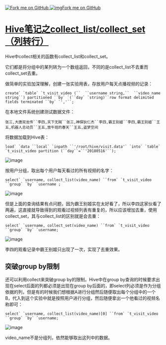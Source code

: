 [![Fork me on GitHub](../tuxiang/68747470733a2f2f73332e616d617a6f6e6177732e636f6d2f6769746875622f726962626f6e732f666f726b6d655f72696768745f6461726b626c75655f3132313632312e706e67)
![img]()Fork me on GitHub](https://github.com/CC11001100)

# [Hive笔记之collect_list/collect_set（列转行）](https://www.cnblogs.com/cc11001100/p/9043946.html)

Hive中collect相关的函数有collect_list和collect_set。

它们都是将分组中的某列转为一个数组返回，不同的是collect_list不去重而collect_set去重。

 

做简单的实验加深理解，创建一张实验用表，存放用户每天点播视频的记录：

```
create` `table` `t_visit_video (``  ``username string,``  ``video_name string``) partitioned ``by` `(``day` `string)``row format delimited fields terminated ``by` `','``;
```

在本地文件系统创建测试数据文件：

```
张三,大唐双龙传``李四,天下无贼``张三,神探狄仁杰``李四,霸王别姬``李四,霸王别姬``王五,机器人总动员``王五,放牛班的春天``王五,盗梦空间
```

将数据加载到Hive表：

```
load` `data ``local` `inpath ``'/root/hive/visit.data'` `into` `table` `t_visit_video partition (``day``=``'20180516'``);
```

![image](../tuxiang/784924-20180516011138356-706761665.png)

 

按用户分组，取出每个用户每天看过的所有视频的名字：

```
select` `username, collect_list(video_name) ``from` `t_visit_video ``group` `by` `username ;
```

![image](../tuxiang/784924-20180516011138692-883299316.png)

但是上面的查询结果有点问题，因为霸王别姬实在太好看了，所以李四这家伙看了两遍，这直接就导致得到的观看过视频列表有重复的，所以应该增加去重，使用collect_set，其与collect_list的区别就是会去重：

```
select` `username, collect_set(video_name) ``from` `t_visit_video ``group` `by` `username;
```



![image](../tuxiang/784924-20180516011140823-794187986.png)

李四的观看记录中霸王别姬只出现了一次，实现了去重效果。

 

## 突破group by限制

还可以利用collect来突破group by的限制，Hive中在group by查询的时候要求出现在select后面的列都必须是出现在group by后面的，即select列必须是作为分组依据的列，但是有的时候我们想根据A进行分组然后随便取出每个分组中的一个B，代入到这个实验中就是按照用户进行分组，然后随便拿出一个他看过的视频名称即可：

```
select` `username, collect_list(video_name)[0] ``from` `t_visit_video ``group` `by` `username;
```

![image](../tuxiang/784924-20180516011142033-508747980.png)

video_name不是分组列，依然能够取出这列中的数据。

